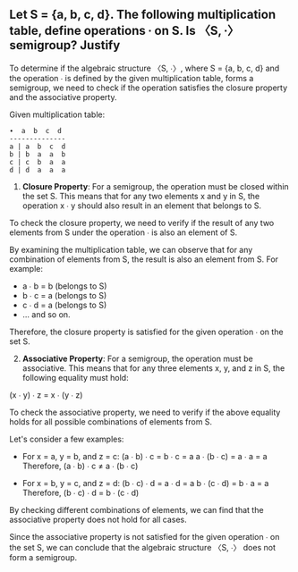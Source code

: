 ## Let S = {a, b, c, d}. The following multiplication table, define operations ∙ on S. Is 〈S, ∙〉 semigroup? Justify
To determine if the algebraic structure 〈S, ∙〉, where S = {a, b, c, d} and the operation ∙ is defined by the given multiplication table, forms a semigroup, we need to check if the operation satisfies the closure property and the associative property.

Given multiplication table:

```
∙  a  b  c  d
--------------
a | a  b  c  d
b | b  a  a  b
c | c  b  a  a
d | d  a  a  a
```

1. **Closure Property**:
For a semigroup, the operation must be closed within the set S. This means that for any two elements x and y in S, the operation x ∙ y should also result in an element that belongs to S.

To check the closure property, we need to verify if the result of any two elements from S under the operation ∙ is also an element of S.

By examining the multiplication table, we can observe that for any combination of elements from S, the result is also an element from S. For example:

- a ∙ b = b (belongs to S)
- b ∙ c = a (belongs to S)
- c ∙ d = a (belongs to S)
- ... and so on.

Therefore, the closure property is satisfied for the given operation ∙ on the set S.

2. **Associative Property**:
For a semigroup, the operation must be associative. This means that for any three elements x, y, and z in S, the following equality must hold:

(x ∙ y) ∙ z = x ∙ (y ∙ z)

To check the associative property, we need to verify if the above equality holds for all possible combinations of elements from S.

Let's consider a few examples:

- For x = a, y = b, and z = c:
  (a ∙ b) ∙ c = b ∙ c = a
  a ∙ (b ∙ c) = a ∙ a = a
  Therefore, (a ∙ b) ∙ c ≠ a ∙ (b ∙ c)

- For x = b, y = c, and z = d:
  (b ∙ c) ∙ d = a ∙ d = a
  b ∙ (c ∙ d) = b ∙ a = a
  Therefore, (b ∙ c) ∙ d = b ∙ (c ∙ d)

By checking different combinations of elements, we can find that the associative property does not hold for all cases.

Since the associative property is not satisfied for the given operation ∙ on the set S, we can conclude that the algebraic structure 〈S, ∙〉 does not form a semigroup.
